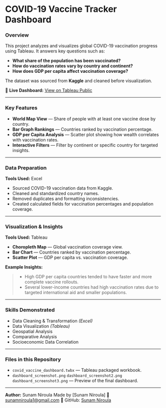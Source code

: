 # **COVID-19 Vaccine Tracker Dashboard**

### **Overview**

This project analyzes and visualizes global COVID-19 vaccination progress using Tableau.
It answers key questions such as:

- **What share of the population has been vaccinated?**
- **How do vaccination rates vary by country and continent?**
- **How does GDP per capita affect vaccination coverage?**

The dataset was sourced from **Kaggle** and cleaned before visualization.

🔗 **Live Dashboard:** [View on Tableau Public](https://public.tableau.com/app/profile/sunam.niroula/viz/CovidVaccineTracker_16759534032460/CovidVaccineTracker)

---

### **Key Features**

- **World Map View** — Share of people with at least one vaccine dose by country.
- **Bar Graph Rankings** — Countries ranked by vaccination percentage.
- **GDP per Capita Analysis** — Scatter plot showing how wealth correlates with vaccination rates.
- **Interactive Filters** — Filter by continent or specific country for targeted insights.

---

### **Data Preparation**

**Tools Used:** Excel

- Sourced COVID-19 vaccination data from Kaggle.
- Cleaned and standardized country names.
- Removed duplicates and formatting inconsistencies.
- Created calculated fields for vaccination percentages and population coverage.

---

### **Visualization & Insights**

**Tools Used:** Tableau

- **Choropleth Map** — Global vaccination coverage view.
- **Bar Chart** — Countries ranked by vaccination percentage.
- **Scatter Plot** — GDP per capita vs. vaccination coverage.

**Example Insights:**

> - High GDP per capita countries tended to have faster and more complete vaccine rollouts.
> - Several lower-income countries had high vaccination rates due to targeted international aid and smaller populations.

---

### **Skills Demonstrated**

- Data Cleaning & Transformation _(Excel)_
- Data Visualization _(Tableau)_
- Geospatial Analysis
- Comparative Analysis
- Socioeconomic Data Correlation

---

### **Files in this Repository**

- `covid_vaccine_dashboard.twbx` — Tableau packaged workbook.
- `dashboard_screenshot.png`
  `dashboard_screenshot2.png`
  `dashboard_screenshot3.png`
  — Preview of the final dashboard.

---

**Author:** Sunam Niroula
Made by \[Sunam Niroula]
📧 [sunamniroula1@gmail.com](mailto:sunamniroula1@gmail.com)
🐙 GitHub: [Sunam Niroula](https://github.com/niroulasunam)
